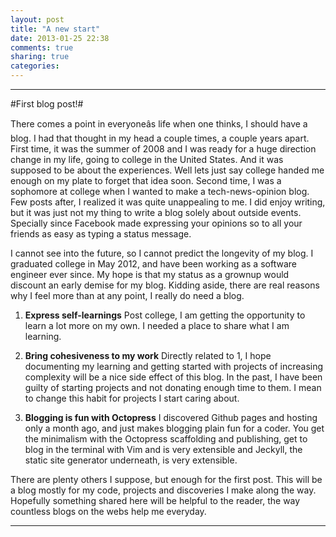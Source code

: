 ```yaml
---
layout: post
title: "A new start"
date: 2013-01-25 22:38
comments: true
sharing: true
categories: 
---
```


----------


#First blog post!#

There comes a point in everyoneâs life when one thinks, I should have a blog. I had that thought in my head a couple times, a couple years apart. First time, it was the summer of 2008 and I was ready for a huge direction change in my life, going to college in the United States. And it was supposed to be about the experiences. Well lets just say college handed me enough on my plate to forget that idea soon. Second time, I was a sophomore at college when I wanted to make a tech-news-opinion blog. Few posts after, I realized it was quite unappealing to me. I did enjoy writing, but it was just not my thing to write a blog solely about outside events. Specially since Facebook made expressing your opinions so to all your friends as easy as typing a status message.

I cannot see into the future, so I cannot predict the longevity of my blog. I graduated college in May 2012, and have been working as a software engineer ever since. My hope is that my status as a grownup would discount an early demise for my blog. Kidding aside, there are real reasons why I feel more than at any point, I really do need a blog. 

 1. **Express self-learnings** Post college, I am getting the opportunity to learn a lot more on my own. I needed a place to share what I am learning.

 2. **Bring cohesiveness to my work** 
Directly related to 1, I hope documenting my learning and getting started with projects of increasing complexity will be a nice side effect of this blog. In the past, I have been guilty of starting projects and not donating enough time to them. I mean to change this habit for projects I start caring about.

 3. **Blogging is fun with Octopress** I discovered Github pages and hosting only a month ago, and just makes blogging plain fun for a coder. You get the minimalism with the Octopress scaffolding and publishing, get to blog in the terminal with Vim and is very extensible and Jeckyll, the static site generator underneath, is very extensible. 

There are plenty others I suppose, but enough for the first post. This will be a blog mostly for my code, projects and discoveries I make along the way. Hopefully something shared here will be helpful to the reader, the way countless blogs on the webs help me everyday.


----------

